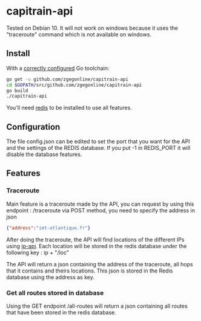 # capitrain-api
Tested on Debian 10. It will not work on windows because it uses the "traceroute" command which is not available on windows.

## Install

With a [correctly configured](https://golang.org/doc/install#testing) Go toolchain:

```sh
go get -u github.com/zgegonline/capitrain-api
cd $GOPATH/src/github.com/zgegonline/capitrain-api
go build
./capitrain-api
```

You'll need [redis](https://redis.io/) to be installed to use all features.

## Configuration

The file config.json can be edited to set the port that you want for the API and the settings of the REDIS database. If you put -1 in REDIS_PORT it will disable the database features.

## Features

### Traceroute
Main feature is a traceroute made by the API, you can request by using this endpoint : /traceroute via POST method, you need to specify the address in json 
```json
{"address":"imt-atlantique.fr"}
```
After doing the traceroute, the API will find locations of the different IPs using [ip-api](https://ip-api.com/).
Each location will be stored in the redis database under the following key : ip + "/loc"

The API will return a json containing the address of the traceroute, all hops that it contains and theirs locations. This json is stored in the Redis database using the address as key.

### Get all routes stored in database

Using the GET endpoint /all-routes will return a json containing all routes that have been stored in the redis database.
